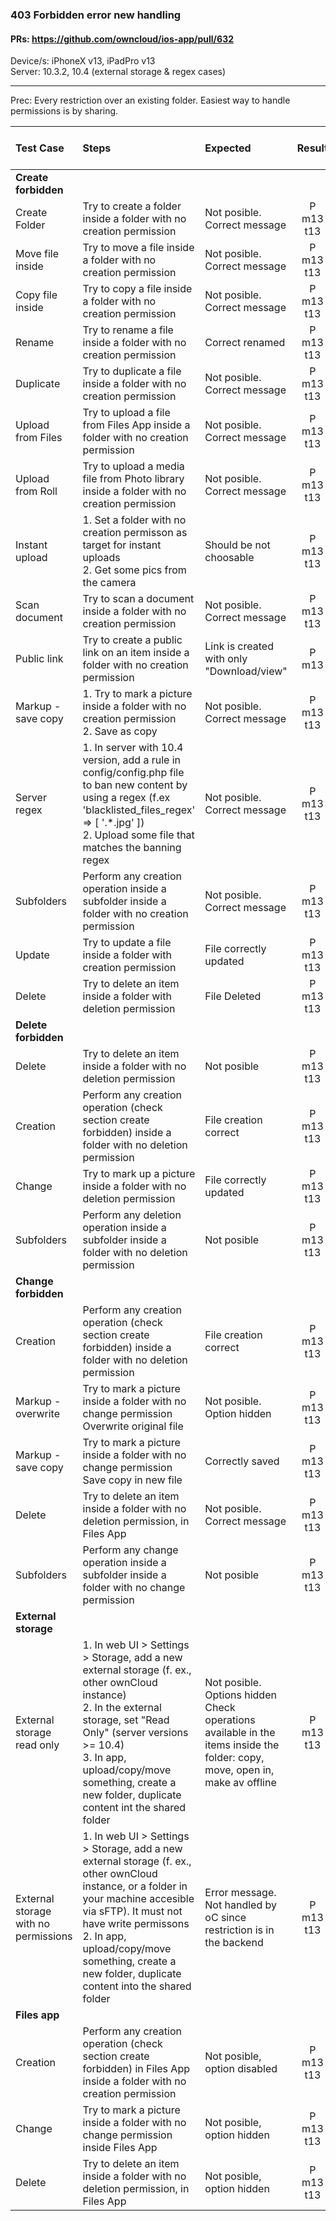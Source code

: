 ### 403 Forbidden error new handling

#### PRs: https://github.com/owncloud/ios-app/pull/632

Device/s: iPhoneX v13, iPadPro v13<br>
Server: 10.3.2, 10.4 (external storage & regex cases)


---

Prec: Every restriction over an existing folder. Easiest way to handle permissions is by sharing.
 
| Test Case | Steps | Expected | Result | Related Comment / Bug link | 
| :-------- | :---- | :------- | :----: | :------------------------- | 
|**Create forbidden**||||||
| Create Folder | Try to create a folder inside a folder with no creation permission | Not posible. Correct message | P m13 t13 |  |  |
| Move file inside | Try to move a file inside a folder with no creation permission | Not posible. Correct message | P m13 t13 |  |  |
| Copy file inside | Try to copy a file inside a folder with no creation permission | Not posible. Correct message | P m13 t13 |  |  |
| Rename | Try to rename a file inside a folder with no creation permission | Correct renamed | P m13 t13 |  |  |
| Duplicate | Try to duplicate a file inside a folder with no creation permission | Not posible. Correct message | P m13 t13 | FIXED: Should be prevented |  |
| Upload from Files | Try to upload a file from Files App inside a folder with no creation permission | Not posible. Correct message | P m13 t13 |  |  |
| Upload from Roll | Try to upload a media file from Photo library inside a folder with no creation permission | Not posible. Correct message | P m13 t13 |  |  |
| Instant upload | 1. Set a folder with no creation permisson as target for instant uploads<br>2. Get some pics from the camera | Should be not choosable | P m13 t13 | To improve |  |
| Scan document | Try to scan a document inside a folder with no creation permission | Not posible. Correct message | P m13 t13 |  |  |
| Public link | Try to create a public link on an item inside a folder with no creation permission | Link is created with only "Download/view" | P m13 | FIXED: Not opened |  |  |
| Markup - save copy | 1. Try to mark a picture inside a folder with no creation permission<br>2. Save as copy | Not posible. Correct message  | P m13 t13 |  |  |
| Server regex | 1. In server with 10.4 version, add a rule in config/config.php file to ban new content by using a regex (f.ex 'blacklisted_files_regex' => [ '.*\.jpg' ])<br>2. Upload some file that matches the banning regex | Not posible. Correct message  | P m13 t13 | FIXED: Error message improvable. FIXED: Loop in error message |  |
| Subfolders | Perform any creation operation inside a subfolder inside a folder with no creation permission | Not posible. Correct message  | P m13 t13 |  |  |
| Update | Try to update a file inside a folder with creation permission | File correctly updated | P m13 t13 | 
| Delete | Try to delete an item inside a folder with deletion permission | File Deleted | P m13 t13 | 
|**Delete forbidden**||||||
| Delete | Try to delete an item inside a folder with no deletion permission | Not posible | P m13 t13 | 
| Creation | Perform any creation operation (check section create forbidden) inside a folder with no deletion permission | File creation correct | P m13 t13 |  |  |
| Change | Try to mark up a picture inside a folder with no deletion permission | File correctly updated | P m13 t13 |  |  |
| Subfolders | Perform any deletion operation inside a subfolder inside a folder with no deletion permission | Not posible | P m13 t13 |  |  |
|**Change forbidden**||||||
| Creation | Perform any creation operation (check section create forbidden) inside a folder with no deletion permission | File creation correct | P m13 t13 |  |  |
| Markup - overwrite | Try to mark a picture inside a folder with no change permission<br>Overwrite original file | Not posible. Option hidden | P m13 t13 |  |  |
| Markup - save copy | Try to mark a picture inside a folder with no change permission<br>Save copy in new file | Correctly saved | P m13 t13 | FIXED: Not allowed |  |
| Delete | Try to delete an item inside a folder with no deletion permission, in Files App | Not posible. Correct message | P m13 t13 | 
| Subfolders | Perform any change operation inside a subfolder inside a folder with no change permission | Not posible | P m13 t13 |  |  |
|**External storage**||||||
| External storage read only | 1. In web UI > Settings > Storage, add a new external storage (f. ex., other ownCloud instance)<br>2. In the external storage, set "Read Only" (server versions >= 10.4)<br>3. In app, upload/copy/move something, create a new folder, duplicate content int the shared folder | Not posible. Options hidden<br>Check operations available in the items inside the folder: copy, move, open in, make av offline  | P m13 t13  |  |  |
| External storage with no permissions | 1. In web UI > Settings > Storage, add a new external storage (f. ex., other ownCloud instance, or a folder in your machine accesible via sFTP). It must not have write permissons<br>2. In app, upload/copy/move something, create a new folder, duplicate content into the shared folder | Error message. Not handled by oC since restriction is in the backend  | P m13 t13 |  |  |
|**Files app**||||||
| Creation | Perform any creation operation (check section create forbidden) in Files App inside a folder with no creation permission | Not posible, option disabled | P m13 t13 |  |  |
| Change | Try to mark a picture inside a folder with no change permission inside Files App| Not posible, option hidden | P m13 t13 |  |  |
| Delete | Try to delete an item inside a folder with no deletion permission, in Files App | Not posible, option hidden | P m13 t13 | 


